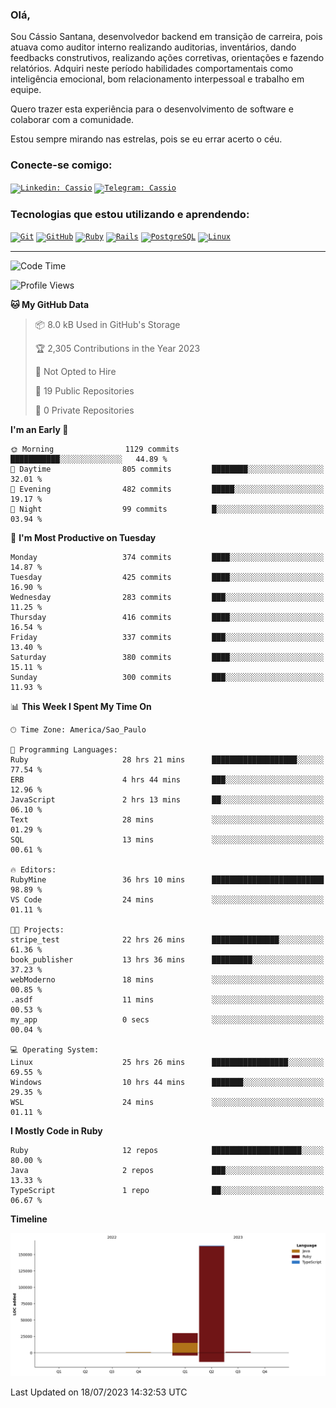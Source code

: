 ### Olá,

Sou Cássio Santana, desenvolvedor backend em transição de carreira, pois atuava como auditor interno realizando auditorias, inventários, dando feedbacks construtivos, realizando ações corretivas, orientações e fazendo relatórios. Adquiri neste período habilidades comportamentais como inteligência emocional, bom relacionamento interpessoal e trabalho em equipe. 

Quero trazer esta experiência para o desenvolvimento de software e colaborar com a comunidade. 

Estou sempre mirando nas estrelas, pois se eu errar acerto o céu.

### Conecte-se comigo:

<code>[![Linkedin: Cassio](https://img.shields.io/badge/LinkedIn-0077B5?style=for-the-badge&logo=linkedin&logoColor=white)](https://www.linkedin.com/in/cassioosantana/)</code>
<code>[![Telegram: Cassio](https://img.shields.io/badge/Telegram-2CA5E0?style=for-the-badge&logo=telegram&logoColor=white)](https://t.me/cassiooroger)</code>


### Tecnologias que estou utilizando e aprendendo:
<code><a href="https://stackshare.io/git" target="_blank">![Git](https://img.shields.io/badge/Git-E34F26?style=for-the-badge&logo=git&logoColor=white)</a></code>
<code><a href="https://stackshare.io/github" target="_blank">![GitHub](https://img.shields.io/badge/GitHub-100000?style=for-the-badge&logo=github&logoColor=white)</a></code>
<code><a href="https://stackshare.io/ruby" target="_blank">![Ruby](https://img.shields.io/badge/Ruby-CC342D?style=for-the-badge&logo=ruby&logoColor=white)</a></code>
<code><a href="https://stackshare.io/rails" target="_blank">![Rails](https://img.shields.io/badge/Ruby_on_Rails-CC0000?style=for-the-badge&logo=ruby-on-rails&logoColor=white)</a></code>
<code><a href="https://stackshare.io/postgresql" target="_blank">![PostgreSQL](https://img.shields.io/badge/PostgreSQL-316192?style=for-the-badge&logo=postgresql&logoColor=white)</a></code>
<code><a href="https://stackshare.io/linux" target="_blank">![Linux](https://img.shields.io/badge/Linux-E34F26?style=for-the-badge&logo=linux&logoColor=black)</a></code>


<hr>

<!--START_SECTION:waka-->
![Code Time](http://img.shields.io/badge/Code%20Time-684%20hrs%204%20mins-blue)

![Profile Views](http://img.shields.io/badge/Profile%20Views-0-blue)

**🐱 My GitHub Data** 

> 📦 8.0 kB Used in GitHub's Storage 
 > 
> 🏆 2,305 Contributions in the Year 2023
 > 
> 🚫 Not Opted to Hire
 > 
> 📜 19 Public Repositories 
 > 
> 🔑 0 Private Repositories 
 > 
**I'm an Early 🐤** 

```text
🌞 Morning                1129 commits        ███████████░░░░░░░░░░░░░░   44.89 % 
🌆 Daytime                805 commits         ████████░░░░░░░░░░░░░░░░░   32.01 % 
🌃 Evening                482 commits         █████░░░░░░░░░░░░░░░░░░░░   19.17 % 
🌙 Night                  99 commits          █░░░░░░░░░░░░░░░░░░░░░░░░   03.94 % 
```
📅 **I'm Most Productive on Tuesday** 

```text
Monday                   374 commits         ████░░░░░░░░░░░░░░░░░░░░░   14.87 % 
Tuesday                  425 commits         ████░░░░░░░░░░░░░░░░░░░░░   16.90 % 
Wednesday                283 commits         ███░░░░░░░░░░░░░░░░░░░░░░   11.25 % 
Thursday                 416 commits         ████░░░░░░░░░░░░░░░░░░░░░   16.54 % 
Friday                   337 commits         ███░░░░░░░░░░░░░░░░░░░░░░   13.40 % 
Saturday                 380 commits         ████░░░░░░░░░░░░░░░░░░░░░   15.11 % 
Sunday                   300 commits         ███░░░░░░░░░░░░░░░░░░░░░░   11.93 % 
```


📊 **This Week I Spent My Time On** 

```text
🕑︎ Time Zone: America/Sao_Paulo

💬 Programming Languages: 
Ruby                     28 hrs 21 mins      ███████████████████░░░░░░   77.54 % 
ERB                      4 hrs 44 mins       ███░░░░░░░░░░░░░░░░░░░░░░   12.96 % 
JavaScript               2 hrs 13 mins       ██░░░░░░░░░░░░░░░░░░░░░░░   06.10 % 
Text                     28 mins             ░░░░░░░░░░░░░░░░░░░░░░░░░   01.29 % 
SQL                      13 mins             ░░░░░░░░░░░░░░░░░░░░░░░░░   00.61 % 

🔥 Editors: 
RubyMine                 36 hrs 10 mins      █████████████████████████   98.89 % 
VS Code                  24 mins             ░░░░░░░░░░░░░░░░░░░░░░░░░   01.11 % 

🐱‍💻 Projects: 
stripe_test              22 hrs 26 mins      ███████████████░░░░░░░░░░   61.36 % 
book_publisher           13 hrs 36 mins      █████████░░░░░░░░░░░░░░░░   37.23 % 
webModerno               18 mins             ░░░░░░░░░░░░░░░░░░░░░░░░░   00.85 % 
.asdf                    11 mins             ░░░░░░░░░░░░░░░░░░░░░░░░░   00.53 % 
my_app                   0 secs              ░░░░░░░░░░░░░░░░░░░░░░░░░   00.04 % 

💻 Operating System: 
Linux                    25 hrs 26 mins      █████████████████░░░░░░░░   69.55 % 
Windows                  10 hrs 44 mins      ███████░░░░░░░░░░░░░░░░░░   29.35 % 
WSL                      24 mins             ░░░░░░░░░░░░░░░░░░░░░░░░░   01.11 % 
```

**I Mostly Code in Ruby** 

```text
Ruby                     12 repos            ████████████████████░░░░░   80.00 % 
Java                     2 repos             ███░░░░░░░░░░░░░░░░░░░░░░   13.33 % 
TypeScript               1 repo              ██░░░░░░░░░░░░░░░░░░░░░░░   06.67 % 
```



**Timeline**

![Lines of Code chart](https://raw.githubusercontent.com/cassiosantana/cassiosantana/main/assets/bar_graph.png)


 Last Updated on 18/07/2023 14:32:53 UTC
<!--END_SECTION:waka-->
